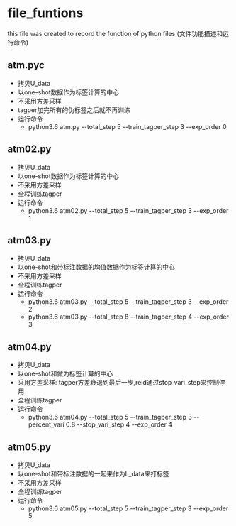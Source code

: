 # file_funtions
this file was created to record the function of python files
(文件功能描述和运行命令)
## atm.pyc
- 拷贝U_data
- 以one-shot数据作为标签计算的中心
- 不采用方差采样
- tagper加完所有的伪标签之后就不再训练
- 运行命令
    - python3.6 atm.py  --total_step 5 --train_tagper_step 3 --exp_order 0

## atm02.py
- 拷贝U_data
- 以one-shot数据作为标签计算的中心
- 不采用方差采样
- 全程训练tagper
- 运行命令
    - python3.6 atm02.py  --total_step 5 --train_tagper_step 3 --exp_order 1


## atm03.py
- 拷贝U_data
- 以one-shot和带标注数据的均值数据作为标签计算的中心
- 不采用方差采样
- 全程训练tagper
- 运行命令
    - python3.6 atm03.py  --total_step 5 --train_tagper_step 3 --exp_order 2
    - python3.6 atm03.py  --total_step 8 --train_tagper_step 4 --exp_order 3

## atm04.py
- 拷贝U_data
- 以one-shot和做为标签计算的中心
- 采用方差采样: tagper方差衰退到最后一步,reid通过stop_vari_step来控制停用
- 全程训练tagper
- 运行命令
    - python3.6 atm04.py  --total_step 5 --train_tagper_step 3 --percent_vari 0.8 --stop_vari_step 4 --exp_order 4
    
## atm05.py
- 拷贝U_data
- 以one-shot和带标注数据的一起来作为L_data来打标签
- 不采用方差采样
- 全程训练tagper
- 运行命令
    - python3.6 atm05.py  --total_step 5 --train_tagper_step 3 --exp_order 5
    





